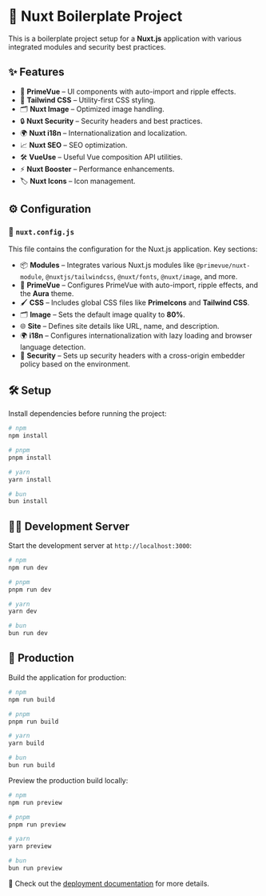 # 🚀 Nuxt Boilerplate Project  

This is a boilerplate project setup for a **Nuxt.js** application with various integrated modules and security best practices.  

## ✨ Features  

- 🎨 **PrimeVue** – UI components with auto-import and ripple effects.  
- 🎨 **Tailwind CSS** – Utility-first CSS styling.  
- 🗂️ **Nuxt Image** – Optimized image handling.  
- 🔒 **Nuxt Security** – Security headers and best practices.  
- 🌍 **Nuxt i18n** – Internationalization and localization.  
- 📈 **Nuxt SEO** – SEO optimization.  
- 🛠️ **VueUse** – Useful Vue composition API utilities.  
- ⚡ **Nuxt Booster** – Performance enhancements.  
- 🏷️ **Nuxt Icons** – Icon management.  

## ⚙️ Configuration  

### 📝 `nuxt.config.js`  

This file contains the configuration for the Nuxt.js application. Key sections:  

- 📦 **Modules** – Integrates various Nuxt.js modules like `@primevue/nuxt-module`, `@nuxtjs/tailwindcss`, `@nuxt/fonts`, `@nuxt/image`, and more.  
- 🎨 **PrimeVue** – Configures PrimeVue with auto-import, ripple effects, and the **Aura** theme.  
- 🖌️ **CSS** – Includes global CSS files like **PrimeIcons** and **Tailwind CSS**.  
- 🗂️ **Image** – Sets the default image quality to **80%**.  
- 🌐 **Site** – Defines site details like URL, name, and description.  
- 🌍 **i18n** – Configures internationalization with lazy loading and browser language detection.  
- 🔐 **Security** – Sets up security headers with a cross-origin embedder policy based on the environment.  

## 🛠️ Setup  

Install dependencies before running the project:  

```bash
# npm
npm install

# pnpm
pnpm install

# yarn
yarn install

# bun
bun install
```

## 🏃‍♂️ Development Server  

Start the development server at `http://localhost:3000`:  

```bash
# npm
npm run dev

# pnpm
pnpm run dev

# yarn
yarn dev

# bun
bun run dev
```

## 🚀 Production  

Build the application for production:  

```bash
# npm
npm run build

# pnpm
pnpm run build

# yarn
yarn build

# bun
bun run build
```

Preview the production build locally:  

```bash
# npm
npm run preview

# pnpm
pnpm run preview

# yarn
yarn preview

# bun
bun run preview
```

📖 Check out the [deployment documentation](https://nuxt.com/docs/getting-started/deployment) for more details.

